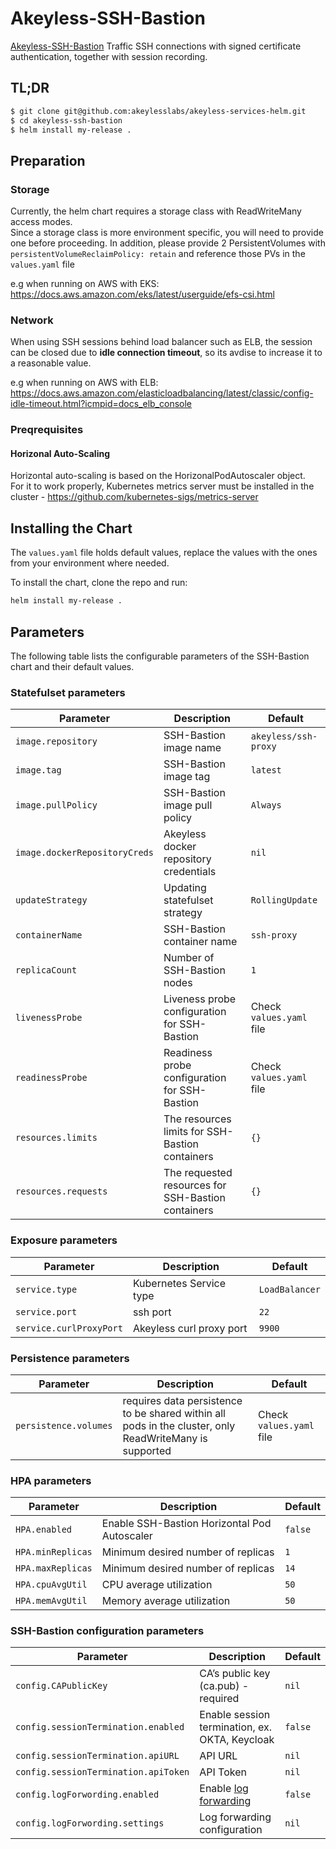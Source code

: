 # Akeyless-SSH-Bastion

[Akeyless-SSH-Bastion](https://docs.akeyless.io/docs/how-to-configure-ssh#akeyless-ssh-bastion) Traffic SSH connections with signed certificate authentication, together with session recording. 

## TL;DR

```bash
$ git clone git@github.com:akeylesslabs/akeyless-services-helm.git
$ cd akeyless-ssh-bastion
$ helm install my-release .
```

## Preparation

### Storage
Currently, the helm chart requires a storage class with ReadWriteMany access modes.  
Since a storage class is more environment specific, you will need to provide one before proceeding.
In addition, please provide 2 PersistentVolumes with `persistentVolumeReclaimPolicy: retain` and reference those PVs in the `values.yaml` file

e.g when running on AWS with EKS:
https://docs.aws.amazon.com/eks/latest/userguide/efs-csi.html

### Network
When using SSH sessions behind load balancer such as ELB, the session can be closed due to **idle connection timeout**, so its avdise to increase it
to a reasonable value.

e.g when running on AWS with ELB:
https://docs.aws.amazon.com/elasticloadbalancing/latest/classic/config-idle-timeout.html?icmpid=docs_elb_console

### Preqrequisites

#### Horizonal Auto-Scaling
Horizontal auto-scaling is based on the HorizonalPodAutoscaler object.  
For it to work properly, Kubernetes metrics server must be installed in the cluster - https://github.com/kubernetes-sigs/metrics-server


## Installing the Chart

The `values.yaml` file holds default values, replace the values with the ones from your environment where needed.  

To install the chart, clone the repo and run:
```bash
helm install my-release .
``` 

## Parameters

The following table lists the configurable parameters of the SSH-Bastion chart and their default values.

### Statefulset parameters

| Parameter                                 | Description                                                                                                          | Default                                                      |
|-------------------------------------------|----------------------------------------------------------------------------------------------------------------------|--------------------------------------------------------------|
| `image.repository`                        | SSH-Bastion image name                                                                                               | `akeyless/ssh-proxy`                                         |
| `image.tag`                               | SSH-Bastion image tag                                                                                                | `latest`                                                     |      
| `image.pullPolicy`                        | SSH-Bastion image pull policy                                                                                        | `Always`                                                     |  
| `image.dockerRepositoryCreds`             | Akeyless docker repository credentials                                                                               | `nil`                                                        |
| `updateStrategy`                          | Updating statefulset strategy                                                                                        | `RollingUpdate`                                              |  
| `containerName`                           | SSH-Bastion container name                                                                                           | `ssh-proxy`                                                  |  
| `replicaCount`                            | Number of SSH-Bastion nodes                                                                                          | `1`                                                          |
| `livenessProbe`                           | Liveness probe configuration for SSH-Bastion                                                                         | Check `values.yaml` file                                     |                   
| `readinessProbe`                          | Readiness probe configuration for SSH-Bastion                                                                        | Check `values.yaml` file                                     |         
| `resources.limits`                        | The resources limits for SSH-Bastion containers                                                                      | `{}`                                                         |
| `resources.requests`                      | The requested resources for SSH-Bastion containers                                                                   | `{}`                                                         |


### Exposure parameters

| Parameter                                 | Description                                                                                                          | Default                                                      |
|-------------------------------------------|----------------------------------------------------------------------------------------------------------------------|--------------------------------------------------------------|
| `service.type`                            | Kubernetes Service type                                                                                              | `LoadBalancer`                                               |
| `service.port`                            | ssh port                                                                                                             | `22`                                                         |
| `service.curlProxyPort`                   | Akeyless curl proxy port                                                                                             | `9900`                                                       |


### Persistence parameters

| Parameter                                 | Description                                                                                                          | Default                                                      |
|-------------------------------------------|----------------------------------------------------------------------------------------------------------------------|--------------------------------------------------------------|
| `persistence.volumes`                     | requires data persistence to be shared within all pods in the cluster, only ReadWriteMany is supported               | Check `values.yaml` file                                     |


### HPA parameters

| Parameter                                 | Description                                                                                                          | Default                                                      |
|-------------------------------------------|----------------------------------------------------------------------------------------------------------------------|--------------------------------------------------------------|
| `HPA.enabled`                             | Enable SSH-Bastion Horizontal Pod Autoscaler                                                                         | `false`                                                      |
| `HPA.minReplicas`                         | Minimum desired number of replicas                                                                                   | `1`                                                          |
| `HPA.maxReplicas`                         | Minimum desired number of replicas                                                                                   | `14`                                                         |
| `HPA.cpuAvgUtil`                          | CPU average utilization                                                                                              | `50`                                                         |
| `HPA.memAvgUtil`                          | Memory average utilization                                                                                           | `50`                                                         |
                                                                                        

### SSH-Bastion configuration parameters

| Parameter                                 | Description                                                                                                          | Default                                                      |
|-------------------------------------------|----------------------------------------------------------------------------------------------------------------------|--------------------------------------------------------------|
| `config.CAPublicKey`                      | CA’s public key (ca.pub) - required                                                                                  | `nil`                                                        |
| `config.sessionTermination.enabled`       | Enable session termination, ex. OKTA, Keycloak                                                                       | `false`                                                      |
| `config.sessionTermination.apiURL`        | API URL                                                                                                              | `nil`                                                        |
| `config.sessionTermination.apiToken`      | API Token                                                                                                            | `nil`                                                        |
| `config.logForwording.enabled`            | Enable [log forwarding](https://docs.akeyless.io/docs/ssh-log-forwarding)                                            | `false`                                                      |
| `config.logForwording.settings`           | Log forwarding configuration                                                                                         | `nil`                                                        |
                       
